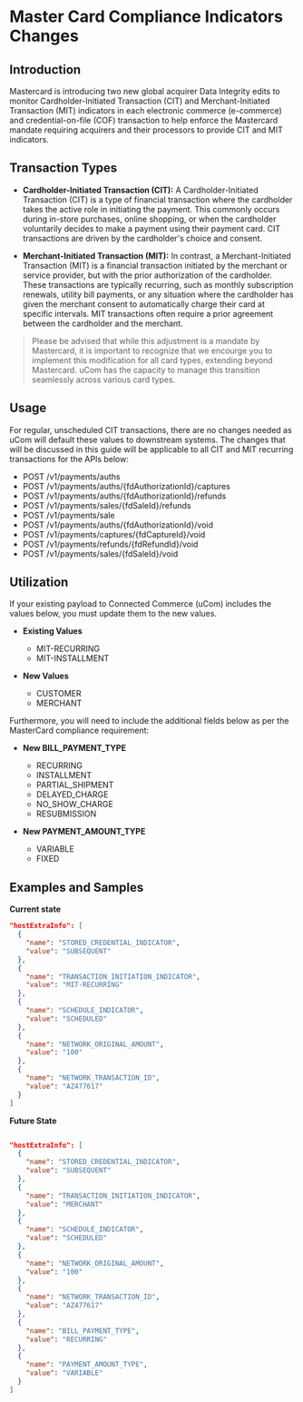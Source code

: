 # Master Card Compliance Indicators Changes

## Introduction

Mastercard is introducing two new global acquirer Data Integrity edits to monitor Cardholder-Initiated Transaction (CIT) and Merchant-Initiated Transaction (MIT) indicators in each electronic commerce (e-commerce) and credential-on-file (COF) transaction to help enforce the Mastercard mandate requiring acquirers and their processors to provide CIT and MIT indicators.

## Transaction Types

- **Cardholder-Initiated Transaction (CIT):** A Cardholder-Initiated Transaction (CIT) is a type of financial transaction where the cardholder takes the active role in initiating the payment. This commonly occurs during in-store purchases, online shopping, or when the cardholder voluntarily decides to make a payment using their payment card. CIT transactions are driven by the cardholder's choice and consent.

- **Merchant-Initiated Transaction (MIT):** In contrast, a Merchant-Initiated Transaction (MIT) is a financial transaction initiated by the merchant or service provider, but with the prior authorization of the cardholder. These transactions are typically recurring, such as monthly subscription renewals, utility bill payments, or any situation where the cardholder has given the merchant consent to automatically charge their card at specific intervals. MIT transactions often require a prior agreement between the cardholder and the merchant.

> Please be advised that while this adjustment is a mandate by Mastercard, it is important to recognize that we encourge you to implement this modification for all card types, extending beyond Mastercard. uCom has the capacity to manage this transition seamlessly across various card types.

## Usage

For regular, unscheduled CIT transactions, there are no changes needed as uCom will default these values to downstream systems. The changes that will be discussed in this guide will be applicable to all CIT and MIT recurring transactions for the APIs below:

- POST /v1/payments/auths
- POST /v1/payments/auths/{fdAuthorizationId}/captures
- POST /v1/payments/auths/{fdAuthorizationId}/refunds
- POST /v1/payments/sales/{fdSaleId}/refunds
- POST /v1/payments/sale
- POST /v1/payments/auths/{fdAuthorizationId}/void
- POST /v1/payments/captures/{fdCaptureId}/void
- POST /v1/payments/refunds/{fdRefundId}/void
- POST /v1/payments/sales/{fdSaleId}/void

## Utilization

If your existing payload to Connected Commerce (uCom) includes the values below, you must update them to the new values.

- **Existing Values**
  - MIT-RECURRING
  - MIT-INSTALLMENT

- **New Values**
  - CUSTOMER
  - MERCHANT

Furthermore, you will need to include the additional fields below as per the MasterCard compliance requirement:

- **New BILL_PAYMENT_TYPE**
  - RECURRING
  - INSTALLMENT
  - PARTIAL_SHIPMENT
  - DELAYED_CHARGE
  - NO_SHOW_CHARGE
  - RESUBMISSION

- **New PAYMENT_AMOUNT_TYPE**
  - VARIABLE
  - FIXED

## Examples and Samples

**Current state**

```json
"hostExtraInfo": [
  {
    "name": "STORED_CREDENTIAL_INDICATOR",
    "value": "SUBSEQUENT"
  },
  {
    "name": "TRANSACTION_INITIATION_INDICATOR",
    "value": "MIT-RECURRING"
  },
  {
    "name": "SCHEDULE_INDICATOR",
    "value": "SCHEDULED"
  },
  {
    "name": "NETWORK_ORIGINAL_AMOUNT",
    "value": "100"
  },
  {
    "name": "NETWORK_TRANSACTION_ID",
    "value": "AZ477617"
  }
]

```

**Future State**

```json

"hostExtraInfo": [
  {
    "name": "STORED_CREDENTIAL_INDICATOR",
    "value": "SUBSEQUENT"
  },
  {
    "name": "TRANSACTION_INITIATION_INDICATOR",
    "value": "MERCHANT"
  },
  {
    "name": "SCHEDULE_INDICATOR",
    "value": "SCHEDULED"
  },
  {
    "name": "NETWORK_ORIGINAL_AMOUNT",
    "value": "100"
  },
  {
    "name": "NETWORK_TRANSACTION_ID",
    "value": "AZ477617"
  },
  {
    "name": "BILL_PAYMENT_TYPE",
    "value": "RECURRING"
  },
  {
    "name": "PAYMENT_AMOUNT_TYPE",
    "value": "VARIABLE"
  }
]

```